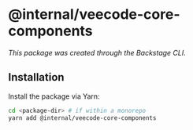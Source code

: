 # @internal/veecode-core-components

_This package was created through the Backstage CLI_.

## Installation

Install the package via Yarn:

```sh
cd <package-dir> # if within a monorepo
yarn add @internal/veecode-core-components
```
